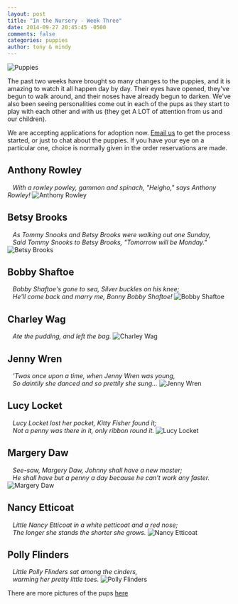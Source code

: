 ```yaml
---
layout: post
title: "In the Nursery - Week Three"
date: 2014-09-27 20:45:45 -0500
comments: false
categories: puppies
author: tony & mindy
---
```


![Puppies](/images/puppies-1-circle.png "Puppies")

The past two weeks have brought so many changes to the puppies, and it is amazing to 
watch it all happen day by day. Their eyes have opened, they've begun to walk around,
and their noses have already begun to darken. We've also been seeing personalities come out
in each of the pups as they start to play with each other and with us 
(they get A LOT of attention from us and our children).

We are accepting applications for adoption now. 
<a href="mailto:mindy@halcyonlane.com">Email us</a>
to get the process started,
or just to chat about the puppies. 
If you have your eye on a particular one, choice is normally given in 
the order reservations are made.


## Anthony Rowley  
&nbsp;&nbsp; *With a rowley powley, gammon and spinach, "Heigho," says Anthony Rowley!*
![Anthony Rowley](/images/pups-2014-Sept/week-three/Anthony-Rowley.jpg "Anthony Rowley")

<!-- more -->

## Betsy Brooks
&nbsp;&nbsp; *As Tommy Snooks and Betsy Brooks were walking out one Sunday, <br/>
&nbsp;&nbsp; Said Tommy Snooks to Betsy Brooks, "Tomorrow will be Monday."*
![Betsy Brooks](/images/pups-2014-Sept/week-three/Betsy-Brooks.jpg "Betsy Brooks")

## Bobby Shaftoe
&nbsp;&nbsp; *Bobby Shaftoe's gone to sea, Silver buckles on his knee; <br/>
&nbsp;&nbsp; He'll come back and marry me, Bonny Bobby Shaftoe!*
![Bobby Shaftoe](/images/pups-2014-Sept/week-three/Bobby-Shaftoe.jpg "Bobby Shaftoe")

## Charley Wag
&nbsp;&nbsp; *Ate the pudding, and left the bag.* 
![Charley Wag](/images/pups-2014-Sept/week-three/Charley-Wag.jpg "Charley Wag")

## Jenny Wren
&nbsp;&nbsp; *'Twas once upon a time, when Jenny Wren was young, <br/>
&nbsp;&nbsp; So daintily she danced and so prettily she sung...*
![Jenny Wren](/images/pups-2014-Sept/week-three/Jenny-Wren.jpg "Jenny Wren")

## Lucy Locket
&nbsp;&nbsp; *Lucy Locket lost her pocket, Kitty Fisher found it; <br/>
&nbsp;&nbsp; Not a penny was there in it, only ribbon round it.* 
![Lucy Locket](/images/pups-2014-Sept/week-three/Lucy-Locket.jpg "Lucy Locket")

## Margery Daw
&nbsp;&nbsp; *See-saw, Margery Daw, Johnny shall have a new master; <br/>
&nbsp;&nbsp; He shall have but a penny a day because he can't work any faster.*
![Margery Daw](/images/pups-2014-Sept/week-three/Margery-Daw.jpg "Margery Daw")

## Nancy Etticoat
&nbsp;&nbsp; *Little Nancy Etticoat in a white petticoat and a red nose; <br/>
&nbsp;&nbsp; The longer she stands the shorter she grows.*
![Nancy Etticoat](/images/pups-2014-Sept/week-three/Nancy-Etticoat.jpg "Nancy Etticoat")

## Polly Flinders
&nbsp;&nbsp; *Little Polly Flinders sat among the cinders, <br/>
&nbsp;&nbsp; warming her pretty little toes.*
![Polly Flinders](/images/pups-2014-Sept/week-three/Polly-Flinders.jpg "Polly Flinders")

There are more pictures of the pups [here](https://www.facebook.com/media/set/?set=a.149593271877555.1073741829.144222662414616&type=1&l=c96912da86oogle.com/folderview?id=0B_QwKlzkFhx7UFpEeWk0dXZsMWM&usp=sharing&tid=0B_QwKlzkFhx7Q2FKV1d6SjVpb1U)



